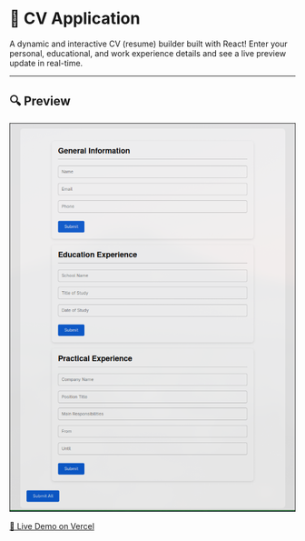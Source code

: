 # 📝 CV Application

A dynamic and interactive CV (resume) builder built with React! Enter your personal, educational, and work experience details and see a live preview update in real-time.

---

## 🔍 Preview

![Preview](./public/preview.png)

[🔗 Live Demo on Vercel](https://cv-generator-tk4x.vercel.app/)

